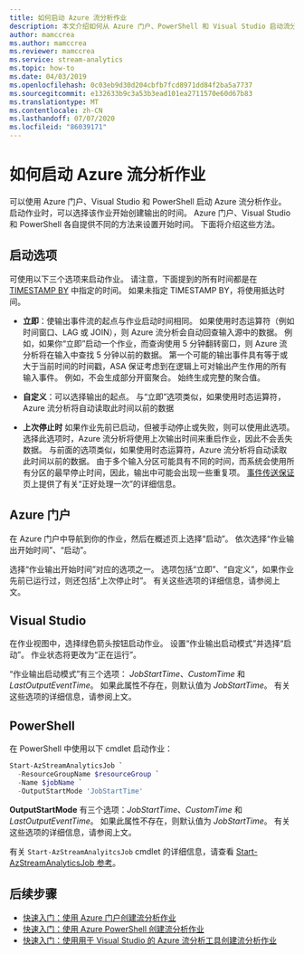 ```yaml
---
title: 如何启动 Azure 流分析作业
description: 本文介绍如何从 Azure 门户、PowerShell 和 Visual Studio 启动流分析作业。
author: mamccrea
ms.author: mamccrea
ms.reviewer: mamccrea
ms.service: stream-analytics
ms.topic: how-to
ms.date: 04/03/2019
ms.openlocfilehash: 0c03eb9d30d204cbfb7fcd8971dd84f2ba5a7737
ms.sourcegitcommit: e132633b9c3a53b3ead101ea2711570e60d67b83
ms.translationtype: MT
ms.contentlocale: zh-CN
ms.lasthandoff: 07/07/2020
ms.locfileid: "86039171"
---
```

# <a name="how-to-start-an-azure-stream-analytics-job"></a>如何启动 Azure 流分析作业

可以使用 Azure 门户、Visual Studio 和 PowerShell 启动 Azure 流分析作业。 启动作业时，可以选择该作业开始创建输出的时间。 Azure 门户、Visual Studio 和 PowerShell 各自提供不同的方法来设置开始时间。 下面将介绍这些方法。

## <a name="start-options"></a>启动选项
可使用以下三个选项来启动作业。 请注意，下面提到的所有时间都是在 [TIMESTAMP BY](https://docs.microsoft.com/stream-analytics-query/timestamp-by-azure-stream-analytics) 中指定的时间。 如果未指定 TIMESTAMP BY，将使用抵达时间。
* **立即**：使输出事件流的起点与作业启动时间相同。 如果使用时态运算符（例如时间窗口、LAG 或 JOIN），则 Azure 流分析会自动回查输入源中的数据。 例如，如果你“立即”启动一个作业，而查询使用 5 分钟翻转窗口，则 Azure 流分析将在输入中查找 5 分钟以前的数据。
第一个可能的输出事件具有等于或大于当前时间的时间戳，ASA 保证考虑到在逻辑上可对输出产生作用的所有输入事件。 例如，不会生成部分开窗聚合。 始终生成完整的聚合值。

* **自定义**：可以选择输出的起点。 与“立即”选项类似，如果使用时态运算符，Azure 流分析将自动读取此时间以前的数据  

* **上次停止时** 如果作业先前已启动，但被手动停止或失败，则可以使用此选项。 选择此选项时，Azure 流分析将使用上次输出时间来重启作业，因此不会丢失数据。 与前面的选项类似，如果使用时态运算符，Azure 流分析将自动读取此时间以前的数据。 由于多个输入分区可能具有不同的时间，而系统会使用所有分区的最早停止时间，因此，输出中可能会出现一些重复项。 [事件传送保证](https://docs.microsoft.com/stream-analytics-query/event-delivery-guarantees-azure-stream-analytics)页上提供了有关“正好处理一次”的详细信息。


## <a name="azure-portal"></a>Azure 门户

在 Azure 门户中导航到你的作业，然后在概述页上选择“启动”。  依次选择“作业输出开始时间”、“启动”。  

选择“作业输出开始时间”对应的选项之一。  选项包括“立即”、“自定义”，如果作业先前已运行过，则还包括“上次停止时”。    有关这些选项的详细信息，请参阅上文。

## <a name="visual-studio"></a>Visual Studio

在作业视图中，选择绿色箭头按钮启动作业。 设置“作业输出启动模式”并选择“启动”。   作业状态将更改为“正在运行”。 

“作业输出启动模式”有三个选项：  *JobStartTime*、*CustomTime* 和 *LastOutputEventTime*。 如果此属性不存在，则默认值为 *JobStartTime*。 有关这些选项的详细信息，请参阅上文。


## <a name="powershell"></a>PowerShell

在 PowerShell 中使用以下 cmdlet 启动作业：

```powershell
Start-AzStreamAnalyticsJob `
  -ResourceGroupName $resourceGroup `
  -Name $jobName `
  -OutputStartMode 'JobStartTime'
```

**OutputStartMode** 有三个选项：*JobStartTime*、*CustomTime* 和 *LastOutputEventTime*。 如果此属性不存在，则默认值为 *JobStartTime*。 有关这些选项的详细信息，请参阅上文。

有关 `Start-AzStreamAnalyitcsJob` cmdlet 的详细信息，请查看 [Start-AzStreamAnalyticsJob 参考](/powershell/module/az.streamanalytics/start-azstreamanalyticsjob)。

## <a name="next-steps"></a>后续步骤

* [快速入门：使用 Azure 门户创建流分析作业](stream-analytics-quick-create-portal.md)
* [快速入门：使用 Azure PowerShell 创建流分析作业](stream-analytics-quick-create-powershell.md)
* [快速入门：使用用于 Visual Studio 的 Azure 流分析工具创建流分析作业](stream-analytics-quick-create-vs.md)
